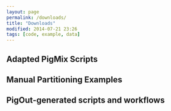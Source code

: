 ```yaml
---
layout: page
permalink: /downloads/
title: "Downloads"
modified: 2014-07-21 23:26
tags: [code, example, data]
---
```


## Adapted PigMix Scripts

## Manual Partitioning Examples

## PigOut-generated scripts and workflows

